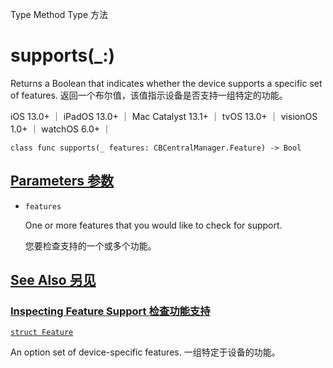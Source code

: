 Type Method Type 方法

# supports(_:) 

Returns a Boolean that indicates whether the device supports a specific set of features.
返回一个布尔值，该值指示设备是否支持一组特定的功能。

iOS 13.0+ ｜ iPadOS 13.0+ ｜ Mac Catalyst 13.1+ ｜ tvOS 13.0+ ｜ visionOS 1.0+ ｜ watchOS 6.0+ ｜ 

```
class func supports(_ features: CBCentralManager.Feature) -> Bool
```



## [Parameters 参数](https://developer.apple.com/documentation/corebluetooth/cbcentralmanager/supports(_:)#parameters)

- `features`

  One or more features that you would like to check for support. 

  您要检查支持的一个或多个功能。

  

## [See Also 另见](https://developer.apple.com/documentation/corebluetooth/cbcentralmanager/supports(_:)#see-also)

### [Inspecting Feature Support 检查功能支持](https://developer.apple.com/documentation/corebluetooth/cbcentralmanager/supports(_:)#Inspecting-Feature-Support)

[`struct Feature`](https://developer.apple.com/documentation/corebluetooth/cbcentralmanager/feature)

An option set of device-specific features.
一组特定于设备的功能。
